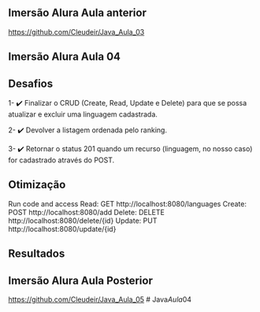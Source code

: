 ## Imersão Alura Aula anterior

https://github.com/Cleudeir/Java_Aula_03

## Imersão Alura Aula 04

## Desafios

 
1- ✔️ Finalizar o CRUD (Create, Read, Update e Delete) para que se possa atualizar e excluir uma linguagem cadastrada.

2- ✔️ Devolver a listagem ordenada pelo ranking.

3- ✔️ Retornar o status 201 quando um recurso (linguagem, no nosso caso) for cadastrado através do POST.


## Otimização

Run code and access
Read: GET http://localhost:8080/languages
Create: POST http://localhost:8080/add
Delete: DELETE http://localhost:8080/delete/{id}
Update: PUT http://localhost:8080/update/{id}

## Resultados


## Imersão Alura Aula Posterior

https://github.com/Cleudeir/Java_Aula_05
#   J a v a _ A u l a _ 0 4  
 